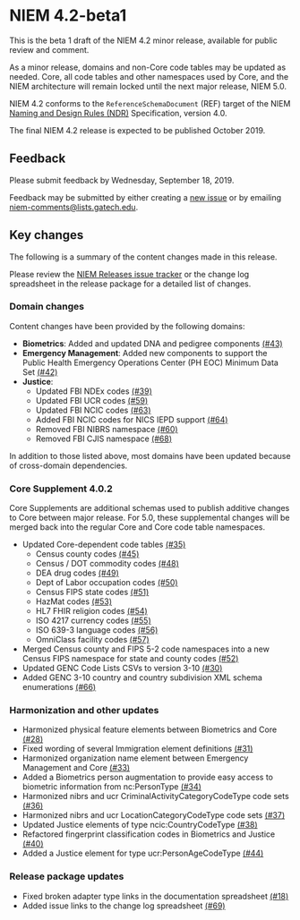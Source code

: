
# NIEM 4.2-beta1

This is the beta 1 draft of the NIEM 4.2 minor release, available for public review and comment.

As a minor release, domains and non-Core code tables may be updated as needed.  Core, all code tables and other namespaces used by Core, and the NIEM architecture will remain locked until the next major release, NIEM 5.0.

NIEM 4.2 conforms to the `ReferenceSchemaDocument` (REF) target of the NIEM [Naming and Design Rules (NDR)](https://reference.niem.gov/niem/specification/naming-and-design-rules/4.0/niem-ndr-4.0.html) Specification, version 4.0.

The final NIEM 4.2 release is expected to be published October 2019.

## Feedback

Please submit feedback by Wednesday, September 18, 2019.

Feedback may be submitted by either creating a [new issue](https://github.com/NIEM/NIEM-Releases/issues) or by emailing <niem-comments@lists.gatech.edu>.

## Key changes

The following is a summary of the content changes made in this release.

Please review the [NIEM Releases issue tracker](https://github.com/NIEM/NIEM-Releases/issues?page=1&q=is%3Aissue+label%3A4.2+is%3Aclosed) or the change log spreadsheet in the release package for a detailed list of changes.

### Domain changes

Content changes have been provided by the following domains:

- **Biometrics**: Added and updated DNA and pedigree components [(#43)](https://github.com/NIEM/NIEM-Releases/issues/43)
- **Emergency Management**: Added new components to support the Public Health Emergency Operations Center (PH EOC) Minimum Data Set [(#42)](https://github.com/NIEM/NIEM-Releases/issues/42)
- **Justice**:
  - Updated FBI NDEx codes [(#39)](https://github.com/NIEM/NIEM-Releases/issues/39)
  - Updated FBI UCR codes [(#59)](https://github.com/NIEM/NIEM-Releases/issues/59)
  - Updated FBI NCIC codes [(#63)](https://github.com/NIEM/NIEM-Releases/issues/63)
  - Added FBI NCIC codes for NICS IEPD support [(#64)](https://github.com/NIEM/NIEM-Releases/issues/64)
  - Removed FBI NIBRS namespace [(#60)](https://github.com/NIEM/NIEM-Releases/issues/60)
  - Removed FBI CJIS namespace [(#68)](https://github.com/NIEM/NIEM-Releases/issues/68)

In addition to those listed above, most domains have been updated because of cross-domain dependencies.

### Core Supplement 4.0.2

Core Supplements are additional schemas used to publish additive changes to Core between major release.  For 5.0, these supplemental changes will be merged back into the regular Core and Core code table namespaces.

- Updated Core-dependent code tables [(#35)](https://github.com/NIEM/NIEM-Releases/issues/35)
  - Census county codes [(#45)](https://github.com/NIEM/NIEM-Releases/issues/45)
  - Census / DOT commodity codes [(#48)](https://github.com/NIEM/NIEM-Releases/issues/48)
  - DEA drug codes [(#49)](https://github.com/NIEM/NIEM-Releases/issues/49)
  - Dept of Labor occupation codes [(#50)](https://github.com/NIEM/NIEM-Releases/issues/50)
  - Census FIPS state codes [(#51)](https://github.com/NIEM/NIEM-Releases/issues/51)
  - HazMat codes [(#53)](https://github.com/NIEM/NIEM-Releases/issues/53)
  - HL7 FHIR religion codes [(#54)](https://github.com/NIEM/NIEM-Releases/issues/54)
  - ISO 4217 currency codes [(#55)](https://github.com/NIEM/NIEM-Releases/issues/55)
  - ISO 639-3 language codes [(#56)](https://github.com/NIEM/NIEM-Releases/issues/56)
  - OmniClass facility codes [(#57)](https://github.com/NIEM/NIEM-Releases/issues/57)
- Merged Census county and FIPS 5-2 code namespaces into a new Census FIPS namespace for state and county codes [(#52)](https://github.com/NIEM/NIEM-Releases/issues/52)
- Updated GENC Code Lists CSVs to version 3-10 [(#30)](https://github.com/NIEM/NIEM-Releases/issues/30)
- Added GENC 3-10 country and country subdivision XML schema enumerations [(#66)](https://github.com/NIEM/NIEM-Releases/issues/66)

### Harmonization and other updates

- Harmonized physical feature elements between Biometrics and Core [(#28)](https://github.com/NIEM/NIEM-Releases/issues/28)
- Fixed wording of several Immigration element definitions [(#31)](https://github.com/NIEM/NIEM-Releases/issues/31)
- Harmonized organization name element between Emergency Management and Core [(#33)](https://github.com/NIEM/NIEM-Releases/issues/33)
- Added a Biometrics person augmentation to provide easy access to biometric information from nc:PersonType [(#34)](https://github.com/NIEM/NIEM-Releases/issues/34)
- Harmonized nibrs and ucr CriminalActivityCategoryCodeType code sets [(#36)](https://github.com/NIEM/NIEM-Releases/issues/36)
- Harmonized nibrs and ucr LocationCategoryCodeType code sets [(#37)](https://github.com/NIEM/NIEM-Releases/issues/37)
- Updated Justice elements of type ncic:CountryCodeType [(#38)](https://github.com/NIEM/NIEM-Releases/issues/38)
- Refactored fingerprint classification codes in Biometrics and Justice [(#40)](https://github.com/NIEM/NIEM-Releases/issues/40)
- Added a Justice element for type ucr:PersonAgeCodeType [(#44)](https://github.com/NIEM/NIEM-Releases/issues/44)

### Release package updates

- Fixed broken adapter type links in the documentation spreadsheet [(#18)](https://github.com/NIEM/NIEM-Releases/issues/18)
- Added issue links to the change log spreadsheet [(#69)](https://github.com/NIEM/NIEM-Releases/issues/69)
